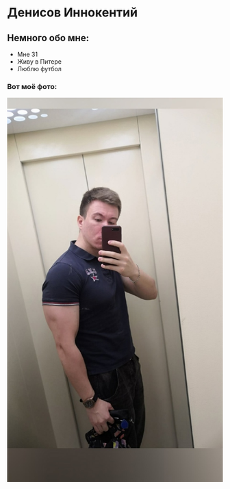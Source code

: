 # Денисов Иннокентий 

## Немного обо мне:

* Мне 31
* Живу в Питере
* Люблю футбол

### Вот моё фото:

![фото](https://github.com/Iamdenisovise/DZ-5-3/blob/main/Zv_O-baPL3g.jpg)
 
 

